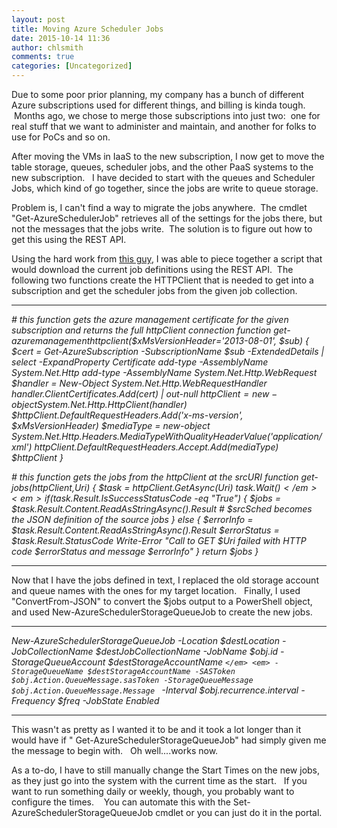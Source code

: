 ```yaml
---
layout: post
title: Moving Azure Scheduler Jobs
date: 2015-10-14 11:36
author: chlsmith
comments: true
categories: [Uncategorized]
---
```

Due to some poor prior planning, my company has a bunch of different Azure subscriptions used for different things, and billing is kinda tough.  Months ago, we chose to merge those subscriptions into just two:  one for real stuff that we want to administer and maintain, and another for folks to use for PoCs and so on.

After moving the VMs in IaaS to the new subscription, I now get to move the table storage, queues, scheduler jobs, and the other PaaS systems to the new subscription.   I have decided to start with the queues and Scheduler Jobs, which kind of go together, since the jobs are write to queue storage.

Problem is, I can't find a way to migrate the jobs anywhere.  The cmdlet "Get-AzureSchedulerJob" retrieves all of the settings for the jobs there, but not the messages that the jobs write.  The solution is to figure out how to get this using the REST API.

Using the hard work from <a href="https://open.bekk.no/windows-azure-scheduler-part-3-manage-using-powershell," target="_blank">this guy</a>, I was able to piece together a script that would download the current job definitions using the REST API.  The following two functions create the HTTPClient that is needed to get into a subscription and get the scheduler jobs from the given job collection.

<hr />

<em># this function gets the azure management certificate for the given subscription and returns the full httpClient connection</em>
<em>function get-azuremanagementhttpclient($xMsVersionHeader='2013-08-01', $sub) {</em>
<em> $cert = Get-AzureSubscription -SubscriptionName $sub -ExtendedDetails | select -ExpandProperty Certificate </em>
<em> add-type -AssemblyName System.Net.Http </em>
<em> add-type -AssemblyName System.Net.Http.WebRequest </em>
<em> $handler = New-Object System.Net.Http.WebRequestHandler </em>
<em> $handler.ClientCertificates.Add($cert) | out-null </em>
<em> $httpClient = new-object System.Net.Http.HttpClient($handler) </em>
<em> $httpClient.DefaultRequestHeaders.Add('x-ms-version', $xMsVersionHeader) </em>
<em> $mediaType = new-object System.Net.Http.Headers.MediaTypeWithQualityHeaderValue('application/xml') </em>
<em> $httpClient.DefaultRequestHeaders.Accept.Add($mediaType) </em>
<em> $httpClient</em>
<em>}</em>

<em># this function gets the jobs from the httpClient at the srcURI</em>
<em>function get-jobs($httpClient,$Uri)</em>
<em>{</em>
<em> $task = $httpClient.GetAsync($Uri) </em>
<em> $task.Wait() </em>
<em> if($task.Result.IsSuccessStatusCode -eq "True")</em>
<em> {</em>
<em> $jobs = $task.Result.Content.ReadAsStringAsync().Result # $srcSched becomes the JSON definition of the source jobs</em>
<em> } else {</em>
<em> $errorInfo = $task.Result.Content.ReadAsStringAsync().Result</em>
<em> $errorStatus = $task.Result.StatusCode</em>
<em> Write-Error "Call to GET $Uri failed with HTTP code $errorStatus and message $errorInfo"</em>
<em> }</em>
<em> return $jobs</em>
<em>}</em>

<hr />

Now that I have the jobs defined in text, I replaced the old storage account and queue names with the ones for my target location.   Finally, I used "ConvertFrom-JSON" to convert the $jobs output to a PowerShell object, and used New-AzureSchedulerStorageQueueJob to create the new jobs.

<hr />

<em>New-AzureSchedulerStorageQueueJob -Location $destLocation -JobCollectionName $destJobCollectionName -JobName $obj.id -StorageQueueAccount $destStorageAccountName `</em>
<em> -StorageQueueName $destStorageAccountName -SASToken $obj.Action.QueueMessage.sasToken -StorageQueueMessage $obj.Action.QueueMessage.Message `</em>
<em> -Interval $obj.recurrence.interval -Frequency $freq -JobState Enabled</em>

<hr />

This wasn't as pretty as I wanted it to be and it took a lot longer than it would have if "
Get-AzureSchedulerStorageQueueJob" had simply given me the message to begin with.   Oh well....works now.

As a to-do, I have to still manually change the Start Times on the new jobs, as they just go into the system with the current time as the start.   If you want to run something daily or weekly, though, you probably want to configure the times.    You can automate this with the Set-AzureSchedulerStorageQueueJob cmdlet or you can just do it in the portal.
